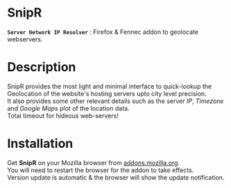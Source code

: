 SnipR
=====
**`Server Network IP Resolver`** : Firefox & Fennec addon to geolocate webservers.


Description
===========
SnipR provides the most light and minimal interface to quick-lookup the Geolocation of the website's hosting servers upto city level precision.  
It also provides some other relevant details such as the server *IP*, *Timezone* and *Google Maps* plot of the location data.  
Total timeout for hideous web-servers!


Installation
============
Get **SnipR** on your Mozilla browser from [addons.mozilla.org](https://addons.mozilla.org/en-US/firefox/addon/snipr/).  
You will need to restart the browser for the addon to take effects.  
Version update is automatic & the browser will show the update notification.
